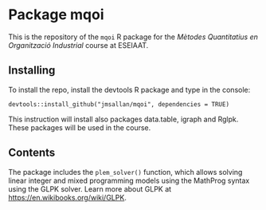# Package mqoi

This is the repository of the `mqoi` R package for the *Mètodes Quantitatius en Organització Industrial* course at ESEIAAT.

## Installing

To install the repo, install the devtools R package and type in the console:

`devtools::install_github("jmsallan/mqoi", dependencies = TRUE)`

This instruction will install also packages data.table, igraph and Rglpk. These packages will be used in the course.

## Contents

The package includes the `plem_solver()` function, which allows solving linear integer and mixed programming models using the MathProg syntax using the GLPK solver. Learn more about GLPK at <https://en.wikibooks.org/wiki/GLPK>.
